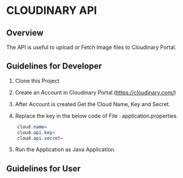 # CLOUDINARY API

## Overview
The API is useful to upload or Fetch Image files to Cloudinary Portal.

## Guidelines for Developer

1. Clone this Project

2. Create an Account in Cloudinary Portal.(https://cloudinary.com/)

3. After Account is created Get the Cloud Name, Key and Secret.

4. Replace the key in the below code of File : application.properties
```java
	cloud.name=
	cloud.api.key=
	cloud.api.secret=
```
5. Run the Application as Java Application.

## Guidelines for User


